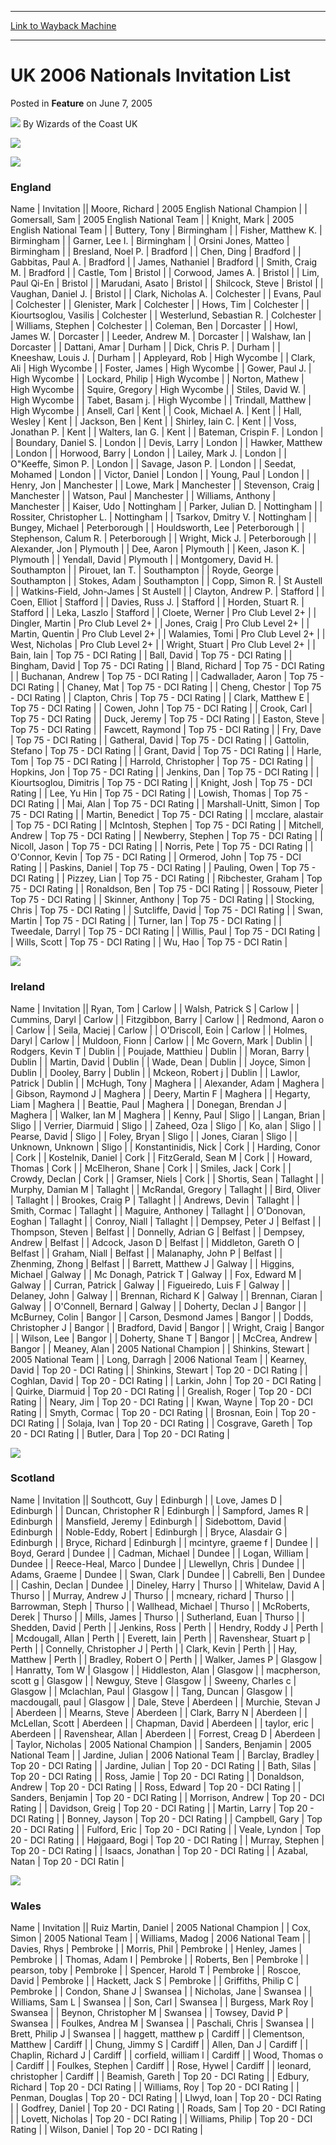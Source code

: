 
---
[Link to Wayback Machine](https://web.archive.org/web/20180409161800/https://magic.wizards.com/en/articles/archive/feature/uk-2006-nationals-invitation-list-2005-06-07)

[_metadata_:wayback_url]:- "https://magic.wizards.com/en/articles/archive/feature/uk-2006-nationals-invitation-list-2005-06-07"
[_metadata_:wayback_raw_url]:- "https://web.archive.org/web/20180409161800id_/https://magic.wizards.com/en/articles/archive/feature/uk-2006-nationals-invitation-list-2005-06-07"
[_metadata_:wayback_capture_timestamp]:- "2018-04-09 16:18:00+00:00"
[_metadata_:generator]:- "Drupal 7 (http://drupal.org)"
---


UK 2006 Nationals Invitation List
=================================



 Posted in **Feature**
 on June 7, 2005 






![](https://media.magic.wizards.com/styles/auth_small/public/generic-avatar-150_391.png)
By Wizards of the Coast UK











![](https://media.magic.wizards.com/image_legacy_migration/tournaments/images/nationals.gif)

![](https://media.magic.wizards.com/image_legacy_migration/worlds/images/flag_england.jpg)  


### England




 Name | Invitation || Moore, Richard | 2005 English National Champion |
| Gomersall, Sam | 2005 English National Team |
| Knight, Mark | 2005 English National Team |
| Buttery, Tony | Birmingham |
| Fisher, Matthew K. | Birmingham |
| Garner, Lee I. | Birmingham |
| Orsini Jones, Matteo | Birmingham |
| Bresland, Noel P. | Bradford |
| Chen, Ding | Bradford |
| Gabbitas, Paul A. | Bradford |
| James, Nathaniel | Bradford |
| Smith, Craig M. | Bradford |
| Castle, Tom | Bristol |
| Corwood, James A. | Bristol |
| Lim, Paul Qi-En | Bristol |
| Marudani, Asato | Bristol |
| Shilcock, Steve | Bristol |
| Vaughan, Daniel J. | Bristol |
| Clark, Nicholas A. | Colchester |
| Evans, Paul | Colchester |
| Glenister, Mark | Colchester |
| Hows, Tim | Colchester |
| Kiourtsoglou, Vasilis | Colchester |
| Westerlund, Sebastian R. | Colchester |
| Williams, Stephen | Colchester |
| Coleman, Ben | Dorcaster |
| Howl, James W. | Dorcaster |
| Leeder, Andrew M. | Dorcaster |
| Walshaw, Ian | Dorcaster |
| Dattani, Amar | Durham |
| Dick, Chris P. | Durham |
| Kneeshaw, Louis J. | Durham |
| Appleyard, Rob | High Wycombe |
| Clark, Ali | High Wycombe |
| Foster, James | High Wycombe |
| Gower, Paul J. | High Wycombe |
| Lockard, Philip | High Wycombe |
| Norton, Mathew | High Wycombe |
| Squire, Gregory | High Wycombe |
| Stiles, David W. | High Wycombe |
| Tabet, Basam j. | High Wycombe |
| Trindall, Matthew | High Wycombe |
| Ansell, Carl | Kent |
| Cook, Michael A. | Kent |
| Hall, Wesley | Kent |
| Jackson, Ben | Kent |
| Shirley, Iain C. | Kent |
| Voss, Jonathan P. | Kent |
| Walters, Ian G. | Kent |
| Bateman, Crispin F. | London |
| Boundary, Daniel S. | London |
| Devis, Larry | London |
| Hawker, Matthew | London |
| Horwood, Barry | London |
| Lailey, Mark J. | London |
| O"Keeffe, Simon P. | London |
| Savage, Jason P. | London |
| Seedat, Mohamed | London |
| Victor, Daniel | London |
| Young, Paul | London |
| Henry, Jon | Manchester |
| Lowe, Mark | Manchester |
| Stevenson, Craig | Manchester |
| Watson, Paul | Manchester |
| Williams, Anthony | Manchester |
| Kaiser, Udo | Nottingham |
| Parker, Julian D. | Nottingham |
| Rossiter, Christopher L. | Nottingham |
| Tsarkov, Dmitry V. | Nottingham |
| Bungey, Michael | Peterborough |
| Houldsworth, Lee | Peterborough |
| Stephenson, Calum R. | Peterborough |
| Wright, Mick J. | Peterborough |
| Alexander, Jon | Plymouth |
| Dee, Aaron | Plymouth |
| Keen, Jason K. | Plymouth |
| Yendall, David | Plymouth |
| Montgomery, David H. | Southampton |
| Pirouet, Ian T. | Southampton |
| Royde, George | Southampton |
| Stokes, Adam | Southampton |
| Copp, Simon R. | St Austell |
| Watkins-Field, John-James | St Austell |
| Clayton, Andrew P. | Stafford |
| Coen, Elliot | Stafford |
| Davies, Russ J. | Stafford |
| Horden, Stuart R. | Stafford |
| Leka, Laszlo | Stafford |
| Cloete, Werner | Pro Club Level 2+ |
| Dingler, Martin | Pro Club Level 2+ |
| Jones, Craig | Pro Club Level 2+ |
| Martin, Quentin | Pro Club Level 2+ |
| Walamies, Tomi | Pro Club Level 2+ |
| West, Nicholas | Pro Club Level 2+ |
| Wright, Stuart | Pro Club Level 2+ |
| Bain, Iain | Top 75 - DCI Rating |
| Ball, David | Top 75 - DCI Rating |
| Bingham, David | Top 75 - DCI Rating |
| Bland, Richard | Top 75 - DCI Rating |
| Buchanan, Andrew | Top 75 - DCI Rating |
| Cadwallader, Aaron | Top 75 - DCI Rating |
| Chaney, Mat | Top 75 - DCI Rating |
| Cheng, Chestor | Top 75 - DCI Rating |
| Clapton, Chris | Top 75 - DCI Rating |
| Clark, Matthew E | Top 75 - DCI Rating |
| Cowen, John | Top 75 - DCI Rating |
| Crook, Carl | Top 75 - DCI Rating |
| Duck, Jeremy | Top 75 - DCI Rating |
| Easton, Steve | Top 75 - DCI Rating |
| Fawcett, Raymond | Top 75 - DCI Rating |
| Fry, Dave | Top 75 - DCI Rating |
| Gatheral, David | Top 75 - DCI Rating |
| Gattolin, Stefano | Top 75 - DCI Rating |
| Grant, David | Top 75 - DCI Rating |
| Harle, Tom | Top 75 - DCI Rating |
| Harrold, Christopher | Top 75 - DCI Rating |
| Hopkins, Jon | Top 75 - DCI Rating |
| Jenkins, Dan | Top 75 - DCI Rating |
| Kiourtsoglou, Dimitris | Top 75 - DCI Rating |
| Knight, Josh | Top 75 - DCI Rating |
| Lee, Yu Hin | Top 75 - DCI Rating |
| Lowish, Thomas | Top 75 - DCI Rating |
| Mai, Alan | Top 75 - DCI Rating |
| Marshall-Unitt, Simon | Top 75 - DCI Rating |
| Martin, Benedict | Top 75 - DCI Rating |
| mcclare, alastair | Top 75 - DCI Rating |
| McIntosh, Stephen | Top 75 - DCI Rating |
| Mitchell, Andrew | Top 75 - DCI Rating |
| Newberry, Stephen | Top 75 - DCI Rating |
| Nicoll, Jason | Top 75 - DCI Rating |
| Norris, Pete | Top 75 - DCI Rating |
| O'Connor, Kevin | Top 75 - DCI Rating |
| Ormerod, John | Top 75 - DCI Rating |
| Paskins, Daniel | Top 75 - DCI Rating |
| Pauling, Owen | Top 75 - DCI Rating |
| Pizzey, Lian | Top 75 - DCI Rating |
| Ribchester, Graham | Top 75 - DCI Rating |
| Ronaldson, Ben | Top 75 - DCI Rating |
| Rossouw, Pieter | Top 75 - DCI Rating |
| Skinner, Anthony | Top 75 - DCI Rating |
| Stocking, Chris | Top 75 - DCI Rating |
| Sutcliffe, David | Top 75 - DCI Rating |
| Swan, Martin | Top 75 - DCI Rating |
| Turner, Ian | Top 75 - DCI Rating |
| Tweedale, Darryl | Top 75 - DCI Rating |
| Willis, Paul | Top 75 - DCI Rating |
| Wills, Scott | Top 75 - DCI Rating |
| Wu, Hao | Top 75 - DCI Ratin |

  

![](https://media.magic.wizards.com/image_legacy_migration/worlds/images/flag_ireland.jpg)  
### Ireland


  


 Name | Invitation || Ryan, Tom | Carlow |
| Walsh, Patrick S | Carlow |
| Cummins, Daryl | Carlow |
| Fitzgibbon, Barry | Carlow |
| Redmond, Aaron o | Carlow |
| Seila, Maciej | Carlow |
| O'Driscoll, Eoin | Carlow |
| Holmes, Daryl | Carlow |
| Muldoon, Fionn | Carlow |
| Mc Govern, Mark | Dublin |
| Rodgers, Kevin T | Dublin |
| Poujade, Matthieu | Dublin |
| Moran, Barry | Dublin |
| Martin, David | Dublin |
| Wade, Dean | Dublin |
| Joyce, Simon | Dublin |
| Dooley, Barry | Dublin |
| Mckeon, Robert j | Dublin |
| Lawlor, Patrick | Dublin |
| McHugh, Tony | Maghera |
| Alexander, Adam | Maghera |
| Gibson, Raymond J | Maghera |
| Deery, Martin F | Maghera |
| Hegarty, Liam | Maghera |
| Beattie, Paul | Maghera |
| Donegan, Brendan J | Maghera |
| Walker, Ian M | Maghera |
| Kenny, Paul | Sligo |
| Langan, Brian | Sligo |
| Verrier, Diarmuid | Sligo |
| Zaheed, Oza | Sligo |
| Ko, alan | Sligo |
| Pearse, David | Sligo |
| Foley, Bryan | Sligo |
| Jones, Ciaran | Sligo |
| Unknown, Unknown | Sligo |
| Konstantinidis, Nick | Cork |
| Harding, Conor | Cork |
| Kostelnik, Daniel | Cork |
| FitzGerald, Sean M | Cork |
| Howard, Thomas | Cork |
| McElheron, Shane | Cork |
| Smiles, Jack | Cork |
| Crowdy, Declan | Cork |
| Gramser, Niels | Cork |
| Shortis, Sean | Tallaght |
| Murphy, Damian M | Tallaght |
| McRandal, Gregory | Tallaght |
| Bird, Oliver | Tallaght |
| Brookes, Craig P | Tallaght |
| Andrews, Devin | Tallaght |
| Smith, Cormac | Tallaght |
| Maguire, Anthoney | Tallaght |
| O'Donovan, Eoghan | Tallaght |
| Conroy, Niall | Tallaght |
| Dempsey, Peter J | Belfast |
| Thompson, Steven | Belfast |
| Donnelly, Adrian G | Belfast |
| Dempsey, Andrew | Belfast |
| Adcock, Jason D | Belfast |
| Middleton, Gareth O | Belfast |
| Graham, Niall | Belfast |
| Malanaphy, John P | Belfast |
| Zhenming, Zhong | Belfast |
| Barrett, Matthew J | Galway |
| Higgins, Michael | Galway |
| Mc Donagh, Patrick T | Galway |
| Fox, Edward M | Galway |
| Curran, Patrick | Galway |
| Figueiredo, Luis F | Galway |
| Delaney, John | Galway |
| Brennan, Richard K | Galway |
| Brennan, Ciaran | Galway |
| O'Connell, Bernard | Galway |
| Doherty, Declan J | Bangor |
| McBurney, Colin | Bangor |
| Carson, Desmond James | Bangor |
| Dodds, Christopher J | Bangor |
| Bradford, David | Bangor |
| Wright, Craig | Bangor |
| Wilson, Lee | Bangor |
| Doherty, Shane T | Bangor |
| McCrea, Andrew | Bangor |
| Meaney, Alan  | 2005 National Champion |
| Shinkins, Stewart  | 2005 National Team |
| Long, Darragh  | 2006 National Team |
| Kearney, David | Top 20 - DCI Rating |
| Shinkins, Stewart | Top 20 - DCI Rating |
| Coghlan, David | Top 20 - DCI Rating |
| Larkin, John | Top 20 - DCI Rating |
| Quirke, Diarmuid | Top 20 - DCI Rating |
| Grealish, Roger | Top 20 - DCI Rating |
| Neary, Jim | Top 20 - DCI Rating |
| Kwan, Wayne | Top 20 - DCI Rating |
| Smyth, Cormac | Top 20 - DCI Rating |
| Brosnan, Eoin | Top 20 - DCI Rating |
| Solaja, Ivan | Top 20 - DCI Rating |
| Cosgrave, Gareth | Top 20 - DCI Rating |
| Butler, Dara | Top 20 - DCI Rating |

  

![](https://media.magic.wizards.com/image_legacy_migration/worlds/images/flag_scotland.jpg)  
### Scotland


  


 Name | Invitation || Southcott, Guy | Edinburgh |
| Love, James D | Edinburgh |
| Duncan, Christopher R | Edinburgh |
| Sampford, James R | Edinburgh |
| Mansfield, Jeremy | Edinburgh |
| Sidebottom, David | Edinburgh |
| Noble-Eddy, Robert | Edinburgh |
| Bryce, Alasdair G | Edinburgh |
| Bryce, Richard | Edinburgh |
| mcintyre, graeme f | Dundee |
| Boyd, Gerard | Dundee |
| Cadman, Michael | Dundee |
| Logan, William | Dundee |
| Reece-Heal, Marco | Dundee |
| Llewellyn, Chris | Dundee |
| Adams, Graeme | Dundee |
| Swan, Clark | Dundee |
| Cabrelli, Ben | Dundee |
| Cashin, Declan | Dundee |
| Dineley, Harry | Thurso |
| Whitelaw, David A | Thurso |
| Murray, Andrew J | Thurso |
| mcneary, richard | Thurso |
| Barrowman, Steph | Thurso |
| Wallhead, Michael | Thurso |
| McRoberts, Derek | Thurso |
| Mills, James | Thurso |
| Sutherland, Euan | Thurso |
| Shedden, David | Perth |
| Jenkins, Ross | Perth |
| Hendry, Roddy J | Perth |
| Mcdougall, Allan | Perth |
| Everett, Iain | Perth |
| Ravenshear, Stuart p | Perth |
| Connelly, Christopher J | Perth |
| Clark, Kevin | Perth |
| Hay, Matthew | Perth |
| Bradley, Robert O | Perth |
| Walker, James P | Glasgow |
| Hanratty, Tom W | Glasgow |
| Hiddleston, Alan | Glasgow |
| macpherson, scott g | Glasgow |
| Newguy, Steve | Glasgow |
| Sweeny, Charles c | Glasgow |
| Mclachlan, Paul | Glasgow |
| Tang, Duncan | Glasgow |
| macdougall, paul | Glasgow |
| Dale, Steve | Aberdeen |
| Murchie, Stevan J | Aberdeen |
| Mearns, Steve | Aberdeen |
| Clark, Barry N | Aberdeen |
| McLellan, Scott | Aberdeen |
| Chapman, David | Aberdeen |
| taylor, eric | Aberdeen |
| Ravenshear, Allan | Aberdeen |
| Forrest, Creag D | Aberdeen |
| Taylor, Nicholas  | 2005 National Champion |
| Sanders, Benjamin  | 2005 National Team |
| Jardine, Julian  | 2006 National Team |
| Barclay, Bradley | Top 20 - DCI Rating |
| Jardine, Julian | Top 20 - DCI Rating |
| Bath, Silas | Top 20 - DCI Rating |
| Ross, Jamie | Top 20 - DCI Rating |
| Donaldson, Andrew | Top 20 - DCI Rating |
| Ross, Edward | Top 20 - DCI Rating |
| Sanders, Benjamin | Top 20 - DCI Rating |
| Morrison, Andrew | Top 20 - DCI Rating |
| Davidson, Greig | Top 20 - DCI Rating |
| Martin, Larry | Top 20 - DCI Rating |
| Bonney, Jayson | Top 20 - DCI Rating |
| Campbell, Gary | Top 20 - DCI Rating |
| Fulford, Eric | Top 20 - DCI Rating |
| Veale, Lyndon | Top 20 - DCI Rating |
| Højgaard, Bogi | Top 20 - DCI Rating |
| Murray, Stephen | Top 20 - DCI Rating |
| Isaacs, Jonathan | Top 20 - DCI Rating |
| Azabal, Natan | Top 20 - DCI Ratin |

  

![](https://media.magic.wizards.com/image_legacy_migration/worlds/images/flag_wales.jpg)  
### Wales


  


 Name | Invitation || Ruiz Martin, Daniel  | 2005 National Champion |
| Cox, Simon  | 2005 National Team |
| Williams, Madog  | 2006 National Team |
| Davies, Rhys | Pembroke |
| Morris, Phil | Pembroke |
| Henley, James | Pembroke |
| Thomas, Adam I | Pembroke |
| Roberts, Ben | Pembroke |
| pearson, toby | Pembroke |
| Spencer, Harold T | Pembroke |
| Roscoe, David | Pembroke |
| Hackett, Jack S | Pembroke |
| Griffiths, Philip C | Pembroke |
| Condon, Shane J | Swansea |
| Nicholas, Jane | Swansea |
| Williams, Sam L | Swansea |
| Son, Carl | Swansea |
| Burgess, Mark Roy | Swansea |
| Beynon, Christopher M | Swansea |
| Towsey, David P | Swansea |
| Foulkes, Andrea M | Swansea |
| Paschali, Chris | Swansea |
| Brett, Philip J | Swansea |
| haggett, matthew p | Cardiff |
| Clementson, Matthew | Cardiff |
| Chung, Jimmy S | Cardiff |
| Allen, Dan J | Cardiff |
| Chaplin, Richard J | Cardiff |
| corfield, william l | Cardiff |
| Wood, Thomas o | Cardiff |
| Foulkes, Stephen | Cardiff |
| Rose, Hywel | Cardiff |
| leonard, christopher | Cardiff |
| Beamish, Gareth | Top 20 - DCI Rating |
| Edbury, Richard | Top 20 - DCI Rating |
| Williams, Roy | Top 20 - DCI Rating |
| Penman, Douglas | Top 20 - DCI Rating |
| Llwyd, Ioan | Top 20 - DCI Rating |
| Godfrey, Daniel | Top 20 - DCI Rating |
| Roads, Sam | Top 20 - DCI Rating |
| Lovett, Nicholas | Top 20 - DCI Rating |
| Williams, Philip | Top 20 - DCI Rating |
| Wilson, Daniel | Top 20 - DCI Rating |







